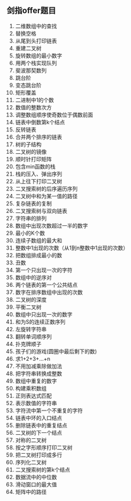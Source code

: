 ## 剑指offer题目

1. 二维数组中的查找
2. 替换空格
3. 从尾到头打印链表
4. 重建二叉树
5. 旋转数组的最小数字
6. 用两个栈实现队列
7. 斐波那契数列
8. 跳台阶
9. 变态跳台阶
10. 矩形覆盖
11. 二进制中1的个数
12. 数值的整数次方
13. 调整数组顺序使奇数位于偶数前面
14. 链表中倒数第k个结点
15. 反转链表
16. 合并两个排序的链表
17. 树的子结构
18. 二叉树的镜像
19. 顺时针打印矩阵
20. 包含min函数的栈
21. 栈的压入、弹出序列
22. 从上往下打印二叉树
23. 二叉搜索树的后序遍历序列
24. 二叉树中和为某一值的路径
25. 复杂链表的复制
26. 二叉搜索树与双向链表
27. 字符串的排列
28. 数组中出现次数超过一半的数字
29. 最小的K个数
30. 连续子数组的最大和
31. 整数中1出现的次数（从1到n整数中1出现的次数）
32. 把数组排成最小的数
33. 丑数
34. 第一个只出现一次的字符
35. 数组中的逆序对
36. 两个链表的第一个公共结点
37. 数字在排序数组中出现的次数
38. 二叉树的深度
39. 平衡二叉树
40. 数组中只出现一次的数字
41. 和为S的连续正数序列
42. 左旋转字符串
43. 翻转单词顺序列
44. 扑克牌顺子
45. 孩子们的游戏(圆圈中最后剩下的数)
46. 求1+2+3+...+n
47. 不用加减乘除做加法
48. 把字符串转换成整数
49. 数组中重复的数字
50. 构建乘积数组
51. 正则表达式匹配
52. 表示数值的字符串
53. 字符流中第一个不重复的字符
54. 链表中环的入口结点
55. 删除链表中的重复结点
56. 二叉树的下一个结点
57. 对称的二叉树
58. 按之字形顺序打印二叉树
59. 把二叉树打印成多行
60. 序列化二叉树
61. 二叉搜索树的第k个结点
62. 数据流中的中位数
63. 滑动窗口的最大值
64. 矩阵中的路径
